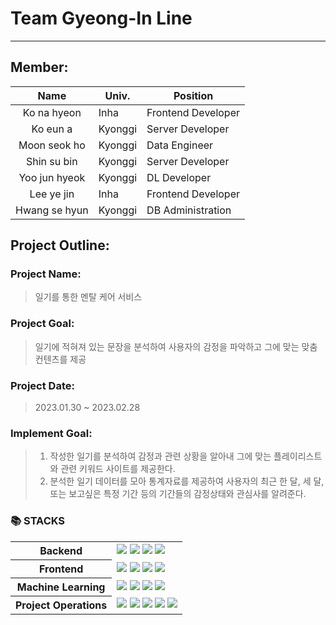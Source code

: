 # Team Gyeong-In Line

---

## Member:

|      Name     |  Univ.  |      Position      |
| :-----------: | ------- | ------------------ |
|  Ko na hyeon  |  Inha   | Frontend Developer |
|   Ko eun a    | Kyonggi | Server Developer   |
| Moon seok ho  | Kyonggi | Data Engineer      |
|  Shin su bin  | Kyonggi | Server Developer   |
| Yoo jun hyeok | Kyonggi | DL Developer       |
|  Lee ye jin   |  Inha   | Frontend Developer |
| Hwang se hyun | Kyonggi | DB Administration  |

## Project Outline:

### Project Name:

> 일기를 통한 멘탈 케어 서비스

### Project Goal:

> 일기에 적혀져 있는 문장을 분석하여 사용자의 감정을 파악하고 그에 맞는 맞춤 컨텐츠를 제공

### Project Date:

> 2023.01.30 ~ 2023.02.28

### Implement Goal:

> 1. 작성한 일기를 분석하여 감정과 관련 상황을 알아내 그에 맞는 플레이리스트와 관련 키워드 사이트를 제공한다.
> 2. 분석한 일기 데이터를 모아 통계자료를 제공하여 사용자의 최근 한 달, 세 달, 또는 보고싶은 특정 기간 등의 기간들의 감정상태와 관심사를 알려준다.

### 📚 STACKS

<table>
  <tr>
    <th> Backend </th>
    <td>
      <img src="https://img.shields.io/badge/javascript-F7DF1E?style=for-the-badge&logo=javascript&logoColor=black">
      <img src="https://img.shields.io/badge/node.js-339933?style=for-the-badge&logo=Node.js&logoColor=white">
      <img src="https://img.shields.io/badge/Express-000000?style=for-the-badge&logo=Express&logoColor=white">
      <img src="https://img.shields.io/badge/mysql-4479A1?style=for-the-badge&logo=mysql&logoColor=white">      
    </td>
  </tr>
  <tr>
    <th> Frontend </th>
    <td>
      <img src="https://img.shields.io/badge/html5-E34F26?style=for-the-badge&logo=html5&logoColor=white">
      <img src="https://img.shields.io/badge/css-1572B6?style=for-the-badge&logo=css3&logoColor=white">
      <img src="https://img.shields.io/badge/javascript-F7DF1E?style=for-the-badge&logo=javascript&logoColor=black">
      <img src="https://img.shields.io/badge/react-61DAFB?style=for-the-badge&logo=react&logoColor=black">
    </td>
  </tr>
    <tr>
    <th> Machine Learning </th>
    <td>
      <img src="https://img.shields.io/badge/python-3776AB?style=for-the-badge&logo=python&logoColor=white">
      <img src="https://img.shields.io/badge/Jupyter-F37626?style=for-the-badge&logo=Jupyter&logoColor=white">
      <img src="https://img.shields.io/badge/flask-000000?style=for-the-badge&logo=flask&logoColor=white">
      <img src="https://img.shields.io/badge/pytorch-EE4C2C?style=for-the-badge&logo=pytorch&logoColor=white">
    </td>
  </tr>
  <tr>
    <th> Project Operations </th>
    <td>
      <img src="https://img.shields.io/badge/github-181717?style=for-the-badge&logo=github&logoColor=white">
      <img src="https://img.shields.io/badge/git-F05032?style=for-the-badge&logo=git&logoColor=white">
      <img src="https://img.shields.io/badge/jira-0052CC?style=for-the-badge&logo=jira&logoColor=white">
      <img src="https://img.shields.io/badge/discord-5865F2?style=for-the-badge&logo=discord&logoColor=white">
      <img src="https://img.shields.io/badge/docker-2496ED?style=for-the-badge&logo=docker&logoColor=white">
    </td>
  </tr>
</table>
